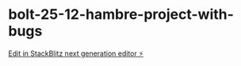 # bolt-25-12-hambre-project-with-bugs

[Edit in StackBlitz next generation editor ⚡️](https://stackblitz.com/~/github.com/MiguelAlvRed/bolt-25-12-hambre-project-with-bugs)